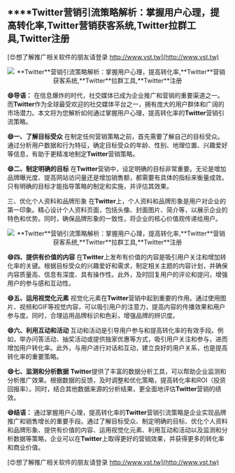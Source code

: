 ## ****Twitter**营销引流策略解析：掌握用户心理，提高转化率,**Twitter**营销获客系统,**Twitter**拉群工具,**Twitter**注册**

[😍想了解推广相关软件的朋友请登录 http://www.vst.tw](http://www.vst.tw)

 <center><img src="https://vst.tw/MP4/tuiguang/png/2.png" alt="**Twitter**营销引流策略解析：掌握用户心理，提高转化率,**Twitter**营销获客系统,**Twitter**拉群工具,**Twitter**注册"></center>

**😄导语：**
在信息爆炸的时代，社交媒体已成为企业推广和营销的重要渠道之一。而**Twitter**作为全球最受欢迎的社交媒体平台之一，拥有庞大的用户群体和广阔的市场潜力。本文将为您解析如何通过掌握用户心理，提高转化率的**Twitter**营销引流策略。

**😄一、了解目标受众**
在制定任何营销策略之前，首先需要了解自己的目标受众。通过分析用户数据和行为特征，确定目标受众的年龄、性别、地理位置、兴趣爱好等信息，有助于更精准地制定**Twitter**营销策略。

**😄二、制定明确的目标**
在**Twitter**营销中，设定明确的目标非常重要。无论是增加品牌曝光度、提高网站访问量还是增加销售额，都需要有具体的指标来衡量成效。只有明确的目标才能指导策略的制定和实施，并评估其效果。

三、优化个人资料和品牌形象
在**Twitter**上，个人资料和品牌形象是用户对企业的第一印象。精心设计个人资料页面，包括头像、封面图片、简介等，以展示企业的特色和优势。同时，确保品牌形象的一致性，将企业的核心价值观传递给用户。

 <center><img src="https://vst.tw/MP4/tuiguang/png/3.png" alt="**Twitter**营销引流策略解析：掌握用户心理，提高转化率,**Twitter**营销获客系统,**Twitter**拉群工具,**Twitter**注册"></center>

**😄四、提供有价值的内容**
在**Twitter**上发布有价值的内容是吸引用户关注和增加转化率的关键。根据目标受众的兴趣爱好和需求，制定相关主题的内容计划，并确保内容质量高、信息有深度、具有操作性。此外，及时回复用户的评论和提问，增强用户的参与感和互动性。

**😄五、运用视觉化元素**
视觉化元素在**Twitter**营销中起到重要的作用。通过使用图片、视频和GIF等视觉内容，可以吸引用户的注意力，提高内容的传播效果和用户参与度。同时，合理运用品牌标识和色彩，增强品牌的辨识度。

**😄六、利用互动和活动**
互动和活动是引导用户参与和提高转化率的有效手段。例如，举办问答活动、抽奖活动或提供独家优惠等方式，吸引用户关注和参与，进而增加用户转化率。此外，与用户进行对话和互动，建立良好的用户关系，也是提高转化率的重要策略。

**😄七、监测和分析数据**
**Twitter**提供了丰富的数据分析工具，可以帮助企业监测和分析推广效果。根据数据的反馈，及时调整和优化策略，提高转化率和ROI（投资回报率）。同时，结合其他数据来源的分析结果，更全面地评估**Twitter**营销的绩效。

**😄结语：**
通过掌握用户心理，提高转化率的**Twitter**营销引流策略是企业实现品牌推广和销售增长的重要手段。通过了解目标受众、制定明确的目标、优化个人资料和品牌形象、提供有价值的内容、运用视觉化元素、利用互动和活动以及监测和分析数据等策略，企业可以在**Twitter**上取得更好的营销效果，并获得更多的转化率和商业价值。

[😍想了解推广相关软件的朋友请登录 http://www.vst.tw](http://www.vst.tw)



